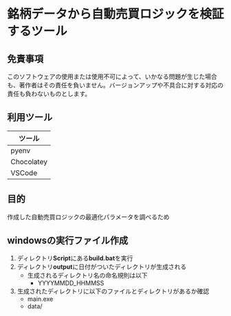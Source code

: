 # 銘柄データから自動売買ロジックを検証するツール

## 免責事項

このソフトウェアの使用または使用不可によって、いかなる問題が生じた場合も、著作者はその責任を負いません。バージョンアップや不具合に対する対応の責任も負わないものとします。

## 利用ツール

| ツール     |
| ---------- |
| pyenv      |
| Chocolatey |
| VSCode     |

## 目的

作成した自動売買ロジックの最適化パラメータを調べるため

## windowsの実行ファイル作成
1. ディレクトリ**Script**にある**build.bat**を実行
1. ディレクトリ**output**に日付がついたディレクトリが生成される
    - 生成されるディレクトリ名の命名規則は以下
        - YYYYMMDD_HHMMSS
1. 生成されたディレクトリに以下のファイルとディレクトリがあるか確認
    - main.exe
    - data/
